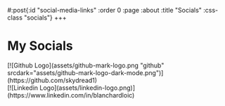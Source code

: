 #:post{:id "social-media-links"
       :order 0
       :page :about
       :title "Socials"
       :css-class "socials"}
+++
# My Socials
<div class="social-icons">
<div>
[![Github Logo](assets/github-mark-logo.png "github" srcdark="assets/github-mark-logo-dark-mode.png")](https://github.com/skydread1)
</div>
<div>
[![Linkedin Logo](assets/linkedin-logo.png)](https://www.linkedin.com/in/blanchardloic)
</div>
</div>